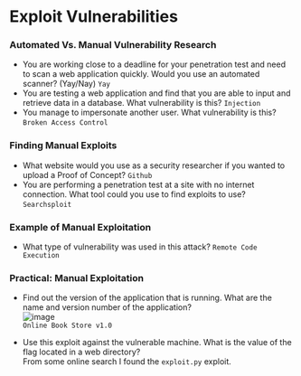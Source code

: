 # Exploit Vulnerabilities

### Automated Vs. Manual Vulnerability Research
- You are working close to a deadline for your penetration test and need to scan a web application quickly. Would you use an automated scanner? (Yay/Nay) `Yay`
- You are testing a web application and find that you are able to input and retrieve data in a database.  What vulnerability is this? `Injection`
- You manage to impersonate another user. What vulnerability is this? `Broken Access Control`

### Finding Manual Exploits
- What website would you use as a security researcher if you wanted to upload a Proof of Concept? `Github`
- You are performing a penetration test at a site with no internet connection. What tool could you use to find exploits to use? `Searchsploit`

### Example of Manual Exploitation
- What type of vulnerability was used in this attack? `Remote Code Execution`

### Practical: Manual Exploitation
- Find out the version of the application that is running. What are the name and version number of the application? <br />
![image](https://github.com/user-attachments/assets/801f6e95-1828-448e-8744-df63c7832ba1)<br />
`Online Book Store v1.0`

- Use this exploit against the vulnerable machine. What is the value of the flag located in a web directory?<br />
From some online search I found the `exploit.py` exploit. 
